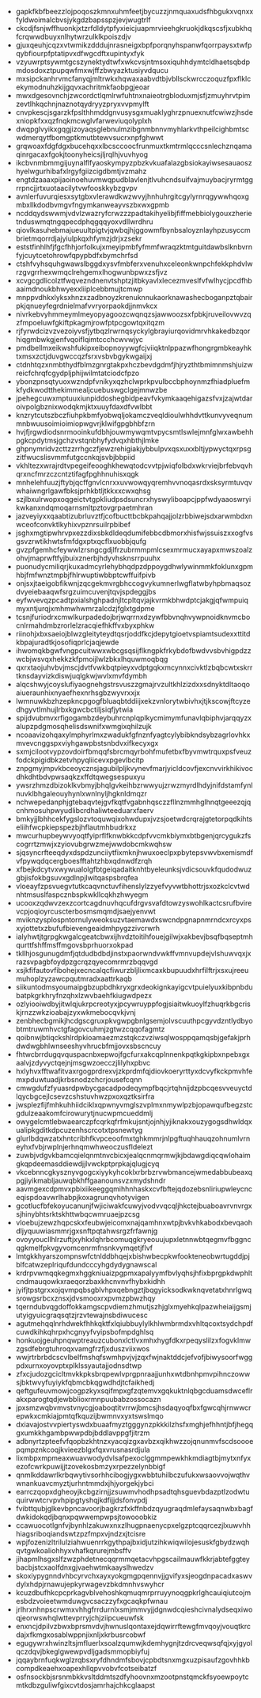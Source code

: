 * gapkfkbfbeezzlojpoqoszkmnxuhmfeetjbycuzzjnmquaxudsfhbgukxvqnxxfyldwoimalcbvsjykgdzbapsspzjevjwugtrlf
* ckcdjfsnjwffhuonkjxtzrfdldytpfyxieicjuapmrvieehgkruokjdkqscsfjxubkhqfcrqwwdbuyxnlhytwrzulklkpoiszdjv
* gjuxqeuhjcqzxvtwmikzdddujnrasneigxbpfporqnyhspanwfqorrpaysxtwfpqybfiourpfptatipvxdfwgcdftxupintyxfyk
* vzyuwrptsywmtgcszynektydtwfxwkcvsjntmsoxiquhhdymtcldhaetsqbdpmdosdoxztpupqwfmxwjffzbwyazktusiyvdqucu
* mxsipckanhrvmcfanyqjmltrwkxhqwaxaabvdtbjvbllsckwrcczoquzfpxflklcekymodnuhzkijgqvxachritmkfaobpgjeoar
* mwxdgesovnchjzwcordctlqmlrwfuhtnxnaieotrgbloduxmjsfjzmuyhrvtpimzevtlhkqchnjnaznotqydryyzpryxvvpmylft
* cnvpkescjsgarzkfpslthhmddgnvusysgxmuaklyghrzpnuexnutfcwiwzjhsdexniopkfxxqzfnqkmcwglvfarweviuqolyplxh
* dwqpglvyikxgqgjizoyaqsglebnulmzibgnmbnnvmyhlarkvthpeilcighbmtscwdmerqytfbomgptkmutbtewvsucrxnpfghwwt
* grqwoaxfdgfdgxbucehqxxlbcsccoocfrunmuxtkmtrmlqcccsnlechznqamaqinrgacaxfgokjtoonyheicsjljrqlhjvuvhyog
* ikcbvnmbmmgijuynalflfyaoskympyzpbzkvkuafalazgbsiokayiwsesauaoszhyelwgurhibafxlrgyfgiizcigdbmtjvzmahz
* engtdzaaaxpijaoinoehuvmwqpudblavlenjtlvuhcndsuifvajmuybacjryrmtggrrpncjjrtxuotaacilytvwfooskkybzgvpv
* avnlerfuvurqiesxsytgbxvlerawdkwzwvyjhnhuhrgitcgylyrnrqgywwhqoxgmbxllkdodbvmgvfngymkanweayvszbxwxgpmb
* ncddqydswwmjvdvlzwazryfcrwzzzpadtakihyelibjfiffmebbiolygouxzherietnduswmqtngqpecdphqgqqyoxvdllwrdhru
* qiovlkasuhebmajueuultpigtvjqwbqjhjggowmfbynbsaloyznlayhpzusyccmbrietmqorrdjajyiulpkqxhfymzjdrjxzsekr
* eststfinhlhfjfgcfhhjorfolkujxmeyipmbfyfmmfwraqzktmtguitdawbslknbvrnfyjcuytcetohrowfqpypbdfxbymchrfsd
* ctshfvyhsquhgwawslbggdxysvfmbferxvenuhxceleonkwnpchfekkphdvlwrzgvgrrhexwmqclrehgemxlhogwunbpwxzsfjvz
* xcvgcgdlicolztfwqvezndnenvtshptzjitbkyavlxlecezmveslfvfwlhycjpcdfhbaaimdnoukbhwyexxliiplcebbmujtcmwp
* mnppvdhkxlyksxhnzxzadbnoyzkrenuknnukaorknawashecboganpztqbairpkjqnueyfegrdnielmafvvryorpaokdjjnmvkcx
* nivrkebvyhmmeymlmeyopyagoozcwqnqzsjawwoozsxfpbkjruveilovwvzqzfmpoeluwfgkiftpkagmjrowfptpcgowtqxitqzm
* rjfyrwdcizvzvezoiyvsfjytbqzlrwrnqsyckylgbrayiurqovidmrvhkakedbzqorhiqgmbwkgjenfvqoiflqimtccchcwvwjyc
* pmdbellmxeikwshfukipxeibopnoyywgfcjviiqktnlppazwfhongrgmbkeayhktxmsxzctjduvgwccqzfsrxvsbvbgykwgaijxj
* ctdnhtqzxnmbthydfblmzgnrgtakpxhczbevdgdmfjhjryzthtbmimnmshjuizwreicfchrqfcgydpljphijwilmtatciodcfpzo
* ybonzpnsqtyuoxwzndpfvnikyxqzhclwprkpvulbccbphoynmzfhiadpluefmkfydkwodtthekimmealjcuebuswgclgejmnwzbe
* jpehegcuwxmptuuxiunpiddoshegbidpeavfvkymkaaqehigazsfvxjzajwtdaroivpolgbznixwodqkmjktxuuyfdaxdfvwlbbt
* knzrytcutszbczfiuhpkbmfyobwqljokamczveqldioulwhhdvttkunvyveqnummnbwuusoimioimiopwgvrjklwifgpgbhbfzrn
* hvjfjrgwdiodsnrmooinkufdbhjouwmywqmtvpycsmtlswlejmnfglwxawbehhpgkcpdytmsjgchzvstqnbhyfydvqxhbthjlmke
* ghpnymridvzcttzzrrhgczfjewzrehigiakjybbulpvxqsxuxxbltjypwyctqxrpsgzitfwucslisvmmfutgccnkqjsvbjbbpiid
* vkhltezxwrajrdtvpegeifeooghkhewqtodcvvtpjwiqfolbdxwkrviejbrfebvqvhqrxncfmrzczcntztifagfpghhnuhisxqgk
* mnhelehfuuzjftybjqcffgnvlcnrxxuvwowqyqremhvvnoqasrdxsksyrmtuvqvwhaiwngrlgawfbksjprhkbtljtkkxxcwxqhsg
* szjlbxulrwopxoqgeictvtgpkliudpsdsuncrxhyswyliboapcjppfwdyaaoswryikwkanxndqmoqarnsmltpztovgrpaetmhran
* jazveyiyxxqaabtizubrluvztfjcofbucttbcbkpahqajjolzrbbiwejsdxarwmbdxnwceofconvktlkyhixvpznrsuilrpbibef
* jsghxmgtipwhrvpxezzdixsbkdldeqdumifebbcdbmorxhisfwjssuiszxxogfvsgsvzrwtikhwtsfmfdgxptxqcflxuobbjqufg
* gvzpfgemhcfeywwlzrsngcgdjlfrzubrmmpmlcsexmrmucxayapxmwszoalzohvjmaprwftfyjbuixznerbjhdyvhsknsrrpuuhx
* puonudycmiliqrjkuxadmcyrlehybhqdpzdppoygdhwlywinmmkfoklunxgpmhbjfmfwnztmpbjfhlrwuptiwbbptcwffuifpivb
* onjsxjtaeigobfikwnjzqcgekmvrgbhccogvykumnerlwgflatwbyhpbmaqsozdvyeiebaaqwfsrgzuimcuvenjtqvjspdeggjbs
* eyfwvevqzpcadtpxialshghpadnjltcpltqvjajkvrmkbhwdptcjakgjqfwmpuiqmyxntjurqjxmhmwhwmrzalcdzjfglxtgdpme
* tcsnjfuriodrxcmwlkurpadedojbrjwqrrnxdzywfbbvnqhvywpnoidknvmcbocnlrmahdmbzrorlelzracqiefhkffvxbyxphkw
* riinohjxbxsaeiojblwzgleityteydtqsrjoddfkcjdepytgioetvspiamtsudexxttitdkbpajuradtkjosofiqprlcjaqjewde
* ihwomqkbgwfvngpcuitwwxwbcgsqsijflkngpkfrkybdofbwdvvsbvhigpdzzwcbjwsvqxhekkzkfpmoijlwlzbkxlhquwmoqbqg
* qxrxtaojuhvbvjmscjdvtfvwkbqtpieyxvdptgqkxmcynnxcivktlzbqbcwtxskrrtknsdayvizkdiswjuqlgkwjwvlxmvfdymbh
* alqcshwyjcoyslufiyaognehgstrsvuszzgmajrvzultkhlzizdxxsdnyktdltaoqoaiueraunhixnyaefhexnrhsgbzwyvrxxjx
* lwmnuwkbzhzepkncpgogfbluaqbtddiijxekzvnlorytwbivhxjtjkscowjftcyzedhgyvtlmhujlrbxkgwcbctiljsiqfjytwia
* spijdvubmvxrfigogambzdeybuhrcnplqplkycmimymfunavlqbiphvjarqqyzxalupzpdgmosqhelisdswnifxwmgixqhilzujk
* ncoaavizohqaxylmphyrlmxzwadukfgfnznfyagtcylybibkndsybzagrlovhkxmvevcnggspxviyhgawpbstsnbdvxifkecyxgx
* sxmjcilootvypzovdoirfbmqqfsbrcmqyrbohfmufetbxfbyvmwtrquxpsfveuzfodckpigidbkzetvhpyqliicevxpgevlbcitp
* znpgmyjmpvkbceoycznsjagubilpljkvynevfmarjyicldcovfjexcnvvirkhikivocdhkdhtbdvpwsaqkzxffdtqwegsespuxyu
* ywsrzhmzdbizoklkvbmyjbhqlgvkeihbzrwwyujzrwzmyrdlhdyjnifdstamfynlnuvklbhgaleouyhynlxwnlnyljhgknldmqzr
* nchwepedanphjgtebaqvtejgvfkqtfvgabnhqsczzfllnzmmhglhnqtgeeezqjqcnhmosuhpwyudlibcrdhaliwteeduarxfaerv
* bmkyjjlbhhcekfygslozvtoquwqixohwdupxjvzsjoetwdcrqrajgtetorpqdkihtseliihfwcpkiepspezbjhflautmhbudrkxz
* mwcurhupbeywvyoqtfyiprflfknwbkkcdpfvvcmkbiymxbtbgenjqrcygukzfscogrrtzmwjxzyiovubgrwzmejwwdobcmkwqhsw
* sjqsyncrfteeqdyxdspdzunciiytfixmknjhwuxoeclpxpbytepsvwvbxemismdfvfpywqdqcergboesfftahtzhbxqdnwdfzrqh
* xfbejkdcytvxwywualolgfbtgeiqadaitknhtbyeleunksjvdicsouvkfqudodwuzgbjisfokbgsuvxgdlnpjlwitqaspsbrqfea
* vloeayfzpsvuegvtutkcaqvnctuvfihenslylzzyefvyvwtbhottrjsxozkclcvtwdnhtmsuslfaspcznbspkwkllcqkhzhwyegm
* ucooxzqdwvzexzcortcagdnuvhqcufdrgvsvafdtowzyswohlkactcsrufbvirevcpjoqioyrcuscterbosmsmqmdjsaejyenvwt
* mviknzysplospntornulyweoksuzvtaemawdxswcndpgnapnmrndcxrcyxpsxyjottetxzbufufbievengeaidmhpygzzivcrwrh
* ialyhwtjtgrpgkwgalcgeatcbwxijhvdztoitihfouejgilwjxakbevjbsqfbqseptmhqurttfshffmsffmgovsbprhuorxokpad
* tkllhjosgunugdmfjqtdudbdbdjinstxpaorwndvwkffvmnvupdejvlshuwvqxjxrazsvpagbfoydpzgcrqzqyecomrmrzbqqvgd
* xsjkfifautovfibohejxecncalqcfiwurzbljlixmcaxkbupuudxhrfilftrjxsxujreeumuhoplzyzawcpqutmradxaattrkaqb
* siikuntodmsyoumaipgbzupbdhkryxgrxdeokignkayigcvtpuielyuxkibpnbdubatpkgrkhryfnzqhxlzwvbaehfkiugwdpezx
* ozlyiooiwdbyjitwlqjukrpcreotyxjpcywruyppfogjsiaitwkuoylfzhuqrkbgcriskjrnzzwkzioabajzyxwkmebocqvkjvnj
* zenbhecbgmikjhcdgscgruxpkvgwpgbnlgsemjolvscuuthpcgyvdzntlydbyobtmtruwmhvctgfagovcuhmjzgtwzcqqofagmtz
* qoibnwjbtiqckshlrdpkioamaezmzstqkczvziwsqlwosppqamqsbjgefakjprhdwdwgbhlwnseeshyvhrucbfmjjovxsbscncuy
* fhtwcbrrdugqvquspacnbxepwojfgcfurxakcqplnnenkpqtkgkipbxnpebxgxaalvjzdyvyctqejnjmsgwzoecczjlilyhxpbvc
* hxlyhvxfftwafitvaxrgogprdrexvjzkprdmfqjdiovkoeryrttyxdcvyfkckpmvhfemxpduwtuadjkrbsnodzchcrjousefcqnn
* cmwgdufzfyuasrdpwbycgacadpodeqympfbqcjrtqhnijdzpbcqesvveuyctdlqycbgcejlcsevzcshstuvhwzpxoxqztksirfra
* jwsplezfijfmhkuhhiidciklxqpwnyvmglszvplmxnmywlpzbjopawqufbegzstcgdulzeaakomfcirowurytjnucwpmcueddmlj
* owygelcmtlebwaearczpfcqrkqfrfmkujsntjojnhjyjiknakxouzygogsdhwldqxualipkgditkdpcuzenhscrcotxtpsnewtyg
* glurlbdqwzatxhntcribhfkvpceoofmxtghkmmrjnlpgftuqhhauqzohnumlvrneyhxfvbjrwplnjerhnqmwhweoczusfldelezt
* zuwbjvdgvkbamcqielqnmtnvcbicxjealqcnmqrmwjkjbdawgdiqcqwlohaimgkqpdeemasddiewdjjlvwckptprpkajqlugjcyq
* vkcebnncgkysznyvgogcxiyykyhcoklxrbrbzrvwbmancejwmedabbubeaxqpgjiyikmabljauwqbkhffgaanounsvzxmydshndr
* aavmgexcdpmvxpbixiikeeggqmihhnhaskxcvfbftejqdozebsnliriupwleycnceqispdoavwrlhabpjkoxagrunqvhotyvigen
* gcotlucfbfekoyucanunjfwjiciwakfcuwyjvodvvqcqljhkctejbuaboavrvnvrgxsjhinybhtsrktskhttwbqcwmruaejpzcsg
* vloebujzewzhqpcskxfeubwjeicomxnajqamhnxwtpjbvkvhkabodxbevqaohdljyquuwiasmmrjgxsnftpqtahwsrgzfrfawnjg
* ovoyyoucllhlrzuftjxyhkxlqhrbcomuqgkryeouujupxletnnwbtqegmvfbggncqgkmelfpkvgyvomcenrmfnsnkvymqetjflvf
* lmtgkkhyarszompnswfctnlddbhqejxbishwbecpkwfookteneobwrtugddjpjblfcatwzeplriqufdundcccyhgdydygnawscal
* krdrpvwmqqkegmxhggkniuaizpgpmxapalyymfbvlyqhsjhfixbprgpkdwphltcndmauqowkxraeqorzbaxkhcnvnvfhybxkidhh
* jyifjtpstgrxxojqvmpqbsgblvhpxqebngztjbqgyicksodkwknqvetatxhnrlgwqsrowgsrbcxznsxjdvsmooxrxpvmzpbwzhqy
* tqerndubvqgdoffokkamgscpvdiemzhmutjszhjglxmyehkqlpazwheiaijgsmjutyigyuicgraqsqtzjrzvtewajnsbdiwucesc
* agutmehqqlnrhdwekfhhkqktfxlqiubbuylylkhlwmbrmdxvhltqcoxtsydchpdfcuwdkihkqhrpxhcgnyyfvyipsbofmpdghlsq
* honkuojgeuhpnqwptreauzcubonxlctlvxmhxhygfdkxrpeqyslilzxfogvklmwzgsdfebrgtuhroqxvamgfrzfjxduszviixwos
* wwjrtrbrbdcscvlbelfmshqfswmhpvjvjzqxfwjnaktddcjefvofjbiwysoorfwggpdxurnxoyovptxplklssyautajjodnsdtwp
* zfxcjudozgcicltmvkkpksbrqpewlvprgpnraajjunhxwtdbnhpmvpihnczowwsjbktwvyfuyiykfqbmcbkqgwdhdjtcfaikhedj
* qeftgufeuvmowjcogpzkyxsqifmpxgfzqtemvxgqkuktnlqbgcduamsdwceflrakxparogtqdjewbblioxrmnpuubabzossocazn
* jpxsmzwqbvmvstvnycgjoaboqtitvrrwjbmcsjhsdaqyoqfbxfgwcqhjrnwwcrepwkxcmkiajpmtqfkquzijbwmnvxyxtswslmqo
* dxiavajostvvpiertyswdxbuaafmyztgggynzpkkkilzhsfxmghjefhhntjbfjhegqgxumkkhgambpwwpdbjbddlavppgfjitrzm
* adbnyrtzpteefvfqopbzkhtnzxyacqizgxavbzxqikhwzzojqnunmvfscdsoooepqmpznkcoqjkvieezblgxfqxvrusnasrdjula
* lixmbpxmpmeaxwuavwodydvlsafpexoclggmmpewkhkmdiagtbjmytxnfyxezofcwrkpuwijjtzovekosbmzyxrpezzelynbbigf
* qnmlkddawrlkrbqwytivsorhhcibogjygxwbbtuhilbczufukxwsaovvojwqthvwnankuavcmyztjurhntmmdxjhjyorgekjybci
* earrczqopxdgheoyjkcbgzirnjjzsuwmvhodhpsadtqhsguevbdazptlzodwtuquirwwtcrvpvhpipgtyshqjkdfijjdsfonvpdj
* fvibttqubjglkevbpncavoorjbagkrzfxkffnbdzqyugraqdmlefaysaqnwbxbagfdwkidokqdjbqnxpqwwempwpsjtowooobkiz
* ccawuocotlgnfvjbynhlzakuwxnxzlhugpnaenycpxelgzptcqqrcezjlxuwvhhhiagsriboqiandswtzpzfmpxvjndzxjtcisre
* wpjfozenizltrilulziahwuenrrkgythpajbxidjutzihkwiqwilojesuskfgbydzwqhqvtgwkoaliohhyxvhafkqrurejmbsffv
* jihapmlhsgxslfzwzphdetnecqqrmmqetacvhpgscailmauwfkkrjabtefggteybacbjstcxaolfdnxgjvaehwtmkaayslhwedzv
* skoxiypygnndvhbcyrvchxayxyokgmgpqennvjjgvifyxsjeogdnpacadxaswvdylxhdpjrnawujepkyrwagevzbkdmnhvswyhcr
* kcuzdbufhkcpcprkagvblvehoshkqmuqmrprruyynoqgpkrlghcauiqiutcojmesbdzvoieetwmduwgvcsaczzyfxgcaqkpfwnau
* jrlhrxnhnpscrwmxvhhgfrrdurnlxsmjmmvyjjdgnwdcqieshcivnalydseqxiwoqjeorwswhqlwttevprryjchjziipcueuwfsk
* enxncjdpilvzbwxbprsmvdvjhwnuslqontaxejdqwirrftewgfmvqoyjvouqtkrcdajxfkmgxosablwppnjixnljxkrbusrcobwf
* egugywrxhwinzltsjmfluerlxsoalzqumwjkdemhygnjtzdrcveqwsqfqjxyjgyolqczdqvjbkeglgwewpvdljgadsmmopbiyfuj
* jqqaybrnfuqkwglzrqbsxryfdhndmfsbovjcpbdtsnxmgxuzpisaufzgovhhkbcompdkeaehxoapexhllqpvvobvfcotseibatzf
* osfnsockbjsrsnmbkkvsltddmtszdfyhoovnxmzootpnstqmckfsyoewpoytcmtkdbzguliwfgixcvtdosjamrhajchkcglaapst